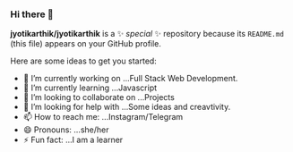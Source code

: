 ### Hi there 👋


**jyotikarthik/jyotikarthik** is a ✨ _special_ ✨ repository because its `README.md` (this file) appears on your GitHub profile.

Here are some ideas to get you started:

- 🔭 I’m currently working on ...Full Stack Web Development.
- 🌱 I’m currently learning ...Javascript
- 👯 I’m looking to collaborate on ...Projects
- 🤔 I’m looking for help with ...Some ideas and creavtivity.
- 📫 How to reach me: ...Instagram/Telegram
- 😄 Pronouns: ...she/her
- ⚡ Fun fact: ...I am a learner

